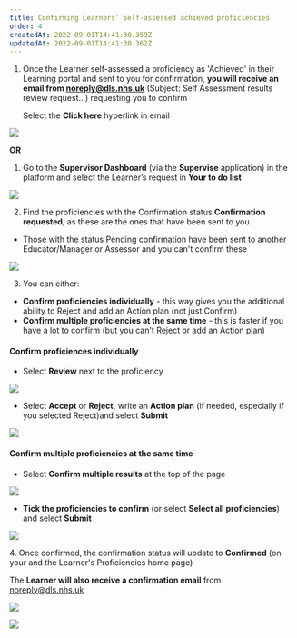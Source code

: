 ```yaml
---
title: Confirming Learners’ self-assessed achieved proficiencies
order: 4
createdAt: 2022-09-01T14:41:30.359Z
updatedAt: 2022-09-01T14:41:30.362Z
---
```

1. Once the Learner self-assessed a proficiency as 'Achieved' in their Learning portal and sent to you for confirmation, **you will receive an email from noreply@dls.nhs.uk** (Subject: Self Assessment results review request...) requesting you to confirm

   Select the **Click here** hyperlink​ in email

![](/img/confirming-proficiencies_1_o.png)

**OR**

1. Go to the **Supervisor Dashboard** (via the **Supervise** application) in the platform and select the Learner’s request in **Your to do list** 

![](/img/learning-contract_3.png)

2. Find the proficiencies with the Confirmation status **Confirmation requested**, as these are the ones that have been sent to you

* Those with the status Pending confirmation have been sent to another Educator/Manager or Assessor and you can't confirm these

![](/img/confirming-proficiencies_1_n.png)

3. You can either: 

* **Confirm proficiencies individually**  - this way gives you the additional ability to Reject and add an Action plan (not just Confirm)
* **Confirm multiple proficiencies at the same time** - this is faster if you have a lot to confirm (but you can't Reject or add an Action plan)

#### C﻿onfirm proficiences individually

* Select **Review** next to the proficiency 

![](/img/confirming-proficiencies_3.png)

* S﻿elect **Accept** or **Reject,** write an **Action plan** (if needed, especially if you selected Reject)and select **Submit**

![](/img/confirming-proficiencies_4_n.png)

#### C﻿onfirm multiple proficiencies at the same time

* Select **Confirm multiple results** at the top of the page

![](/img/confirming-proficiencies_6.png)

* **T﻿ick the proficiencies to confirm** (or select **Select all proficiencies**) and select **Submit**

![](/img/confirming-proficiencies_7_n.png)

4﻿. Once confirmed, the confirmation status will update to **Confirmed** (on your and the Learner's Proficiencies home page) 

The **Learner will also receive a confirmation email** from noreply@dls.nhs.uk​​ 

![](/img/confirming-proficiencies_8.png)

![](/img/confirming-proficiencies_9.png)